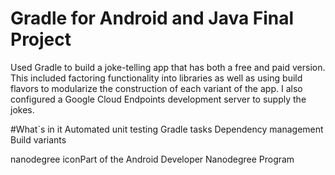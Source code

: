# Gradle for Android and Java Final Project

Used Gradle to build a joke-telling app that has both a free and paid version. This included factoring functionality into libraries as well as using build flavors to modularize the construction of each variant of the app. I also configured a Google Cloud Endpoints development server to supply the jokes.

#What`s in it 
Automated unit testing
Gradle tasks
Dependency management
Build variants

nanodegree iconPart of the Android Developer Nanodegree Program
